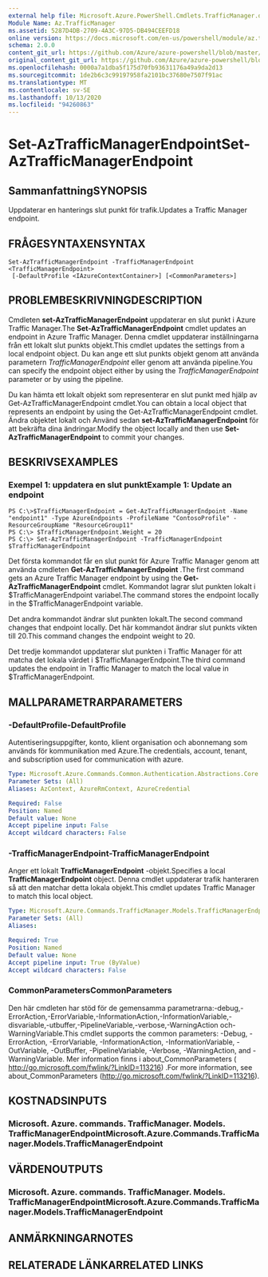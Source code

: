 ```yaml
---
external help file: Microsoft.Azure.PowerShell.Cmdlets.TrafficManager.dll-Help.xml
Module Name: Az.TrafficManager
ms.assetid: 5287D4DB-2709-4A3C-97D5-DB494CEEFD18
online version: https://docs.microsoft.com/en-us/powershell/module/az.trafficmanager/set-aztrafficmanagerendpoint
schema: 2.0.0
content_git_url: https://github.com/Azure/azure-powershell/blob/master/src/TrafficManager/TrafficManager/help/Set-AzTrafficManagerEndpoint.md
original_content_git_url: https://github.com/Azure/azure-powershell/blob/master/src/TrafficManager/TrafficManager/help/Set-AzTrafficManagerEndpoint.md
ms.openlocfilehash: 0000a7a1dba5f175d70fb93631176a49a9da2d13
ms.sourcegitcommit: 1de2b6c3c99197958fa2101bc37680e7507f91ac
ms.translationtype: MT
ms.contentlocale: sv-SE
ms.lasthandoff: 10/13/2020
ms.locfileid: "94260863"
---
```

# <span data-ttu-id="33be9-101">Set-AzTrafficManagerEndpoint</span><span class="sxs-lookup"><span data-stu-id="33be9-101">Set-AzTrafficManagerEndpoint</span></span>

## <span data-ttu-id="33be9-102">Sammanfattning</span><span class="sxs-lookup"><span data-stu-id="33be9-102">SYNOPSIS</span></span>
<span data-ttu-id="33be9-103">Uppdaterar en hanterings slut punkt för trafik.</span><span class="sxs-lookup"><span data-stu-id="33be9-103">Updates a Traffic Manager endpoint.</span></span>

## <span data-ttu-id="33be9-104">FRÅGESYNTAXEN</span><span class="sxs-lookup"><span data-stu-id="33be9-104">SYNTAX</span></span>

```
Set-AzTrafficManagerEndpoint -TrafficManagerEndpoint <TrafficManagerEndpoint>
 [-DefaultProfile <IAzureContextContainer>] [<CommonParameters>]
```

## <span data-ttu-id="33be9-105">PROBLEMBESKRIVNING</span><span class="sxs-lookup"><span data-stu-id="33be9-105">DESCRIPTION</span></span>
<span data-ttu-id="33be9-106">Cmdleten **set-AzTrafficManagerEndpoint** uppdaterar en slut punkt i Azure Traffic Manager.</span><span class="sxs-lookup"><span data-stu-id="33be9-106">The **Set-AzTrafficManagerEndpoint** cmdlet updates an endpoint in Azure Traffic Manager.</span></span>
<span data-ttu-id="33be9-107">Denna cmdlet uppdaterar inställningarna från ett lokalt slut punkts objekt.</span><span class="sxs-lookup"><span data-stu-id="33be9-107">This cmdlet updates the settings from a local endpoint object.</span></span>
<span data-ttu-id="33be9-108">Du kan ange ett slut punkts objekt genom att använda parametern *TrafficManagerEndpoint* eller genom att använda pipeline.</span><span class="sxs-lookup"><span data-stu-id="33be9-108">You can specify the endpoint object either by using the *TrafficManagerEndpoint* parameter or by using the pipeline.</span></span>

<span data-ttu-id="33be9-109">Du kan hämta ett lokalt objekt som representerar en slut punkt med hjälp av Get-AzTrafficManagerEndpoint cmdlet.</span><span class="sxs-lookup"><span data-stu-id="33be9-109">You can obtain a local object that represents an endpoint by using the Get-AzTrafficManagerEndpoint cmdlet.</span></span>
<span data-ttu-id="33be9-110">Ändra objektet lokalt och Använd sedan **set-AzTrafficManagerEndpoint** för att bekräfta dina ändringar.</span><span class="sxs-lookup"><span data-stu-id="33be9-110">Modify the object locally and then use **Set-AzTrafficManagerEndpoint** to commit your changes.</span></span>

## <span data-ttu-id="33be9-111">BESKRIVS</span><span class="sxs-lookup"><span data-stu-id="33be9-111">EXAMPLES</span></span>

### <span data-ttu-id="33be9-112">Exempel 1: uppdatera en slut punkt</span><span class="sxs-lookup"><span data-stu-id="33be9-112">Example 1: Update an endpoint</span></span>
```
PS C:\>$TrafficManagerEndpoint = Get-AzTrafficManagerEndpoint -Name "endpoint1" -Type AzureEndpoints -ProfileName "ContosoProfile" -ResourceGroupName "ResourceGroup11"
PS C:\> $TrafficManagerEndpoint.Weight = 20
PS C:\> Set-AzTrafficManagerEndpoint -TrafficManagerEndpoint $TrafficManagerEndpoint
```

<span data-ttu-id="33be9-113">Det första kommandot får en slut punkt för Azure Traffic Manager genom att använda cmdleten **Get-AzTrafficManagerEndpoint** .</span><span class="sxs-lookup"><span data-stu-id="33be9-113">The first command gets an Azure Traffic Manager endpoint by using the **Get-AzTrafficManagerEndpoint** cmdlet.</span></span>
<span data-ttu-id="33be9-114">Kommandot lagrar slut punkten lokalt i $TrafficManagerEndpoint variabel.</span><span class="sxs-lookup"><span data-stu-id="33be9-114">The command stores the endpoint locally in the $TrafficManagerEndpoint variable.</span></span>

<span data-ttu-id="33be9-115">Det andra kommandot ändrar slut punkten lokalt.</span><span class="sxs-lookup"><span data-stu-id="33be9-115">The second command changes that endpoint locally.</span></span>
<span data-ttu-id="33be9-116">Det här kommandot ändrar slut punkts vikten till 20.</span><span class="sxs-lookup"><span data-stu-id="33be9-116">This command changes the endpoint weight to 20.</span></span>

<span data-ttu-id="33be9-117">Det tredje kommandot uppdaterar slut punkten i Traffic Manager för att matcha det lokala värdet i $TrafficManagerEndpoint.</span><span class="sxs-lookup"><span data-stu-id="33be9-117">The third command updates the endpoint in Traffic Manager to match the local value in $TrafficManagerEndpoint.</span></span>

## <span data-ttu-id="33be9-118">MALLPARAMETRAR</span><span class="sxs-lookup"><span data-stu-id="33be9-118">PARAMETERS</span></span>

### <span data-ttu-id="33be9-119">-DefaultProfile</span><span class="sxs-lookup"><span data-stu-id="33be9-119">-DefaultProfile</span></span>
<span data-ttu-id="33be9-120">Autentiseringsuppgifter, konto, klient organisation och abonnemang som används för kommunikation med Azure.</span><span class="sxs-lookup"><span data-stu-id="33be9-120">The credentials, account, tenant, and subscription used for communication with azure.</span></span>

```yaml
Type: Microsoft.Azure.Commands.Common.Authentication.Abstractions.Core.IAzureContextContainer
Parameter Sets: (All)
Aliases: AzContext, AzureRmContext, AzureCredential

Required: False
Position: Named
Default value: None
Accept pipeline input: False
Accept wildcard characters: False
```

### <span data-ttu-id="33be9-121">-TrafficManagerEndpoint</span><span class="sxs-lookup"><span data-stu-id="33be9-121">-TrafficManagerEndpoint</span></span>
<span data-ttu-id="33be9-122">Anger ett lokalt **TrafficManagerEndpoint** -objekt.</span><span class="sxs-lookup"><span data-stu-id="33be9-122">Specifies a local **TrafficManagerEndpoint** object.</span></span>
<span data-ttu-id="33be9-123">Denna cmdlet uppdaterar trafik hanteraren så att den matchar detta lokala objekt.</span><span class="sxs-lookup"><span data-stu-id="33be9-123">This cmdlet updates Traffic Manager to match this local object.</span></span>

```yaml
Type: Microsoft.Azure.Commands.TrafficManager.Models.TrafficManagerEndpoint
Parameter Sets: (All)
Aliases:

Required: True
Position: Named
Default value: None
Accept pipeline input: True (ByValue)
Accept wildcard characters: False
```

### <span data-ttu-id="33be9-124">CommonParameters</span><span class="sxs-lookup"><span data-stu-id="33be9-124">CommonParameters</span></span>
<span data-ttu-id="33be9-125">Den här cmdleten har stöd för de gemensamma parametrarna:-debug,-ErrorAction,-ErrorVariable,-InformationAction,-InformationVariable,-disvariable,-utbuffer,-PipelineVariable,-verbose,-WarningAction och-WarningVariable.</span><span class="sxs-lookup"><span data-stu-id="33be9-125">This cmdlet supports the common parameters: -Debug, -ErrorAction, -ErrorVariable, -InformationAction, -InformationVariable, -OutVariable, -OutBuffer, -PipelineVariable, -Verbose, -WarningAction, and -WarningVariable.</span></span> <span data-ttu-id="33be9-126">Mer information finns i about_CommonParameters ( http://go.microsoft.com/fwlink/?LinkID=113216) .</span><span class="sxs-lookup"><span data-stu-id="33be9-126">For more information, see about_CommonParameters (http://go.microsoft.com/fwlink/?LinkID=113216).</span></span>

## <span data-ttu-id="33be9-127">KOSTNADS</span><span class="sxs-lookup"><span data-stu-id="33be9-127">INPUTS</span></span>

### <span data-ttu-id="33be9-128">Microsoft. Azure. commands. TrafficManager. Models. TrafficManagerEndpoint</span><span class="sxs-lookup"><span data-stu-id="33be9-128">Microsoft.Azure.Commands.TrafficManager.Models.TrafficManagerEndpoint</span></span>

## <span data-ttu-id="33be9-129">VÄRDEN</span><span class="sxs-lookup"><span data-stu-id="33be9-129">OUTPUTS</span></span>

### <span data-ttu-id="33be9-130">Microsoft. Azure. commands. TrafficManager. Models. TrafficManagerEndpoint</span><span class="sxs-lookup"><span data-stu-id="33be9-130">Microsoft.Azure.Commands.TrafficManager.Models.TrafficManagerEndpoint</span></span>

## <span data-ttu-id="33be9-131">ANMÄRKNINGAR</span><span class="sxs-lookup"><span data-stu-id="33be9-131">NOTES</span></span>

## <span data-ttu-id="33be9-132">RELATERADE LÄNKAR</span><span class="sxs-lookup"><span data-stu-id="33be9-132">RELATED LINKS</span></span>
